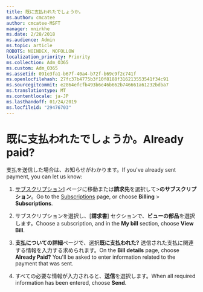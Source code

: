 ```yaml
---
title: 既に支払われたでしょうか。
ms.author: cmcatee
author: cmcatee-MSFT
manager: mnirkhe
ms.date: 2/28/2018
ms.audience: Admin
ms.topic: article
ROBOTS: NOINDEX, NOFOLLOW
localization_priority: Priority
ms.collection: Adm_O365
ms.custom: Adm_O365
ms.assetid: 091e3fa1-b67f-40a4-b72f-b69c9f2c741f
ms.openlocfilehash: 27fc37b4775b3f10f8188f316213553541f34c91
ms.sourcegitcommit: e2864efcfb493b6e46b662b746661a61232bdba7
ms.translationtype: MT
ms.contentlocale: ja-JP
ms.lasthandoff: 01/24/2019
ms.locfileid: "29476703"
---
```

# <a name="already-paid"></a><span data-ttu-id="7f3e1-102">既に支払われたでしょうか。</span><span class="sxs-lookup"><span data-stu-id="7f3e1-102">Already paid?</span></span>

<span data-ttu-id="7f3e1-103">支払を送信した場合は、お知らせがわかります。</span><span class="sxs-lookup"><span data-stu-id="7f3e1-103">If you've already sent payment, you can let us know:</span></span>
  
1. <span data-ttu-id="7f3e1-104">[サブスクリプション](https://go.microsoft.com/fwlink/p/?linkid=842054)] ページに移動または**請求先**を選択して\>**のサブスクリプション**。</span><span class="sxs-lookup"><span data-stu-id="7f3e1-104">Go to the [Subscriptions](https://go.microsoft.com/fwlink/p/?linkid=842054) page, or choose **Billing** \> **Subscriptions**.</span></span>
    
2. <span data-ttu-id="7f3e1-105">サブスクリプションを選択し、[**請求書**] セクションで、**ビューの部品**を選択します。</span><span class="sxs-lookup"><span data-stu-id="7f3e1-105">Choose a subscription, and in the **My bill** section, choose **View Bill**.</span></span>
    
3. <span data-ttu-id="7f3e1-p101">**支払についての詳細**ページで、選択**既に支払われた?** 送信された支払に関連する情報を入力する求められます。</span><span class="sxs-lookup"><span data-stu-id="7f3e1-p101">On the **Bill details** page, choose **Already Paid?** You'll be asked to enter information related to the payment that was sent.</span></span> 
    
4. <span data-ttu-id="7f3e1-108">すべての必要な情報が入力されると、**送信**を選択します。</span><span class="sxs-lookup"><span data-stu-id="7f3e1-108">When all required information has been entered, choose **Send**.</span></span>
    

